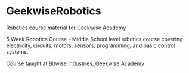 # GeekwiseRobotics
Robotics course material for Geekwise Academy

5 Week Robotics Course - Middle School level robotics course covering electricity, circuits, motors, sensors, programming,
and basic control systems.

Course taught at Bitwise Industries, Geekwise Academy
